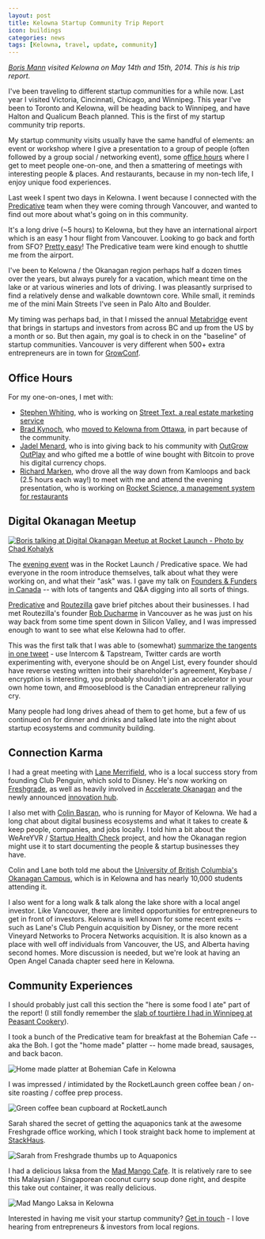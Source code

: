 ```yaml
---
layout: post
title: Kelowna Startup Community Trip Report
icon: buildings
categories: news
tags: [Kelowna, travel, update, community]
---
```


_[Boris Mann](/team/#boris) visited Kelowna on May 14th and 15th, 2014. This is his trip report._

I've been traveling to different startup communities for a while now. Last year I visited Victoria, Cincinnati, Chicago, and Winnipeg. This year I've been to Toronto and Kelowna, will be heading back to Winnipeg, and have Halton and Qualicum Beach planned. This is the first of my startup community trip reports.

My startup community visits usually have the same handful of elements: an event or workshop where I give a presentation to a group of people (often followed by a group social / networking event), some [office hours][ohours] where I get to meet people one-on-one, and then a smattering of meetings with interesting people & places. And restaurants, because in my non-tech life, I enjoy unique food experiences.

Last week I spent two days in Kelowna. I went because I connected with the [Predicative] team when they were coming through Vancouver, and wanted to find out more about what's going on in this community.

It's a long drive (~5 hours) to Kelowna, but they have an international airport which is an easy 1 hour flight from Vancouver. Looking to go back and forth from SFO? [Pretty easy](https://www.google.ca/flights/#search;f=YLW;t=SFO)! The Predicative team were kind enough to shuttle me from the airport.

I've been to Kelowna / the Okanagan region perhaps half a dozen times over the years, but always purely for a vacation, which meant time on the lake or at various wineries and lots of driving. I was pleasantly surprised to find a relatively dense and walkable downtown core. While small, it reminds me of the mini Main Streets I've seen in Palo Alto and Boulder.

My timing was perhaps bad, in that I missed the annual [Metabridge] event that brings in startups and investors from across BC and up from the US by a month or so. But then again, my goal is to check in on the "baseline" of startup communities. Vancouver is very different when 500+ extra entrepreneurs are in town for [GrowConf].

## Office Hours

For my one-on-ones, I met with:

* [Stephen Whiting](http://ca.linkedin.com/pub/stephen-whiting/16/721/a9b), who is working on [Street Text, a real estate marketing service](https://streettext.com/)
* [Brad Kynoch](http://ca.linkedin.com/in/bradkynoch), who [moved to Kelowna from Ottawa](http://bradkynoch.com/moving-to-kelowna/), in part because of the community.
* [Jadel Menard](http://twitter.com/hce_), who is into giving back to his community with [OutGrow OutPlay](http://www.outgrowoutplay.com/) and who gifted me a bottle of wine bought with Bitcoin to prove his digital currency chops.
* [Richard Marken](http://ca.linkedin.com/in/richardmarken), who drove all the way down from Kamloops and back (2.5 hours each way!) to meet with me and attend the evening presentation, who is working on [Rocket Science, a management system for restaurants](http://www.rocketmyprofit.com/)

## Digital Okanagan Meetup

[![Boris talking at Digital Okanagan Meetup at Rocket Launch - Photo by Chad Kohalyk](https://farm8.staticflickr.com/7344/14006142297_2855ae3dae_z.jpg)](https://www.flickr.com/photos/sandbaggerone/14006142297/in/set-72157644632557636)

The [evening event](http://www.meetup.com/DigitalOkanagan/events/175207992/) was in the Rocket Launch / Predicative space. We had everyone in the room introduce themselves, talk about what they were working on, and what their "ask" was. I gave my talk on [Founders & Funders in Canada](https://speakerdeck.com/bmann/founding-and-funding-in-canada) -- with lots of tangents and Q&A digging into all sorts of things.

[Predicative] and [Routezilla](https://angel.co/routezilla-software-corp) gave brief pitches about their businesses. I had met Routezilla's founder [Rob Ducharme](https://angel.co/robert-ducharme) in Vancouver as he was just on his way back from some time spent down in Silicon Valley, and I was impressed enough to want to see what else Kelowna had to offer.

This was the first talk that I was able to (somewhat) [summarize the tangents in one tweet](https://twitter.com/bmann/status/466832379072376832) - use Intercom & Tapstream, Twitter cards are worth experimenting with, everyone should be on Angel List, every founder should have reverse vesting written into their shareholder's agreement, Keybase / encryption is interesting, you probably shouldn't join an accelerator in your own home town, and #mooseblood is the Canadian entrepreneur rallying cry.

Many people had long drives ahead of them to get home, but a few of us continued on for dinner and drinks and talked late into the night about startup ecosystems and community building.

## Connection Karma

I had a great meeting with [Lane Merrifield](https://twitter.com/lanemerrifield), who is a local success story from founding Club Penguin, which sold to Disney. He's now working on [Freshgrade](http://freshgrade.com), as well as heavily involved in [Accelerate Okanagan](https://www.accelerateokanagan.com/) and the newly announced [innovation hub](https://www.accelerateokanagan.com/2014/05/12/proposed-technology-innovation-hub-support-job-creation-downtown-revitalization/).

I also met with [Colin Basran], who is running for Mayor of Kelowna. We had a long chat about digital business ecosystems and what it takes to create & keep people, companies, and jobs locally. I told him a bit about the WeAreYVR / [Startup Health Check](http://startuphealthcheck.org) project, and how the Okanagan region might use it to start documenting the people & startup businesses they have.

Colin and Lane both told me about the [University of British Columbia's Okanagan Campus](http://ok.ubc.ca/welcome.html), which is in Kelowna and has nearly 10,000 students attending it.

I also went for a long walk & talk along the lake shore with a local angel investor. Like Vancouver, there are limited opportunities for entrepreneurs to get in front of investors. Kelowna is well known for some recent exits -- such as Lane's Club Penguin acquisition by Disney, or the more recent Vineyard Networks to Procera Networks acquisition. It is also known as a place with well off individuals from Vancouver, the US, and Alberta having second homes. More discussion is needed, but we're look at having an Open Angel Canada chapter seed here in Kelowna.

## Community Experiences

I should probably just call this section the "here is some food I ate" part of the report! (I still fondly remember the [slab of tourtière I had in Winnipeg at Peasant Cookery](http://instagram.com/p/hwbH2xGZEh/)).

I took a bunch of the Predicative team for breakfast at the Bohemian Cafe -- aka the Boh. I got the "home made" platter -- home made bread, sausages, and back bacon.

![Home made platter at Bohemian Cafe in Kelowna](/images/kelowna-startup-community/bohbreakfast.jpg)

I was impressed / intimidated by the RocketLaunch green coffee bean / on-site roasting / coffee prep process.

![Green coffee bean cupboard at RocketLaunch](/images/kelowna-startup-community/greencoffee.jpg)

Sarah shared the secret of getting the aquaponics tank at the awesome Freshgrade office working, which I took straight back home to implement at [StackHaus](/stackhaus/).

![Sarah from Freshgrade thumbs up to Aquaponics](/images/kelowna-startup-community/aquaponics.jpg)

I had a delicious laksa from the [Mad Mango Cafe](http://www.madmangocafe.com/). It is relatively rare to see this Malaysian / Singaporean coconut curry soup done right, and despite this take out container, it was really delicious.

![Mad Mango Laksa in Kelowna](/images/kelowna-startup-community/laksa.jpg)

Interested in having me visit your startup community? [Get in touch][fscontact] - I love hearing from entrepreneurs & investors from local regions.

[Predicative]:http://predicative.com/
[fscontact]:/contact/
[ohours]:http://fullstack.ohours.org/
[Metabridge]:http://www.metabridge.ca/
[GrowConf]:http://growconf.com
[Digital Okanagan]:http://www.digitalokanagan.com
[Colin Basran]:https://twitter.com/Basran
